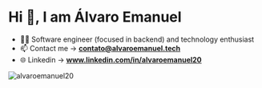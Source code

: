 <h1>Hi 👋, I am Álvaro Emanuel</h1>

- 👨‍💻 Software engineer (focused in backend) and technology enthusiast
- 📫 Contact me -> **contato@alvaroemanuel.tech**
- 🌐 Linkedin -> **www.linkedin.com/in/alvaroemanuel20**

<p><img align="left" src="https://github-readme-stats.vercel.app/api/top-langs?username=alvaroemanuel20&show_icons=true&locale=en&layout=compact" alt="alvaroemanuel20" /></p>

